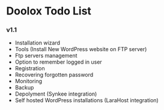 Doolox Todo List
================

### v1.1 ###

* Installation wizard
* Tools (Install New WordPress website on FTP server)
* Ftp servers management
* Option to remember logged in user
* Registration
* Recovering forgotten password
* Monitoring
* Backup
* Depolyment (Synkee integration)
* Self hosted WordPress installations (LaraHost integration)

